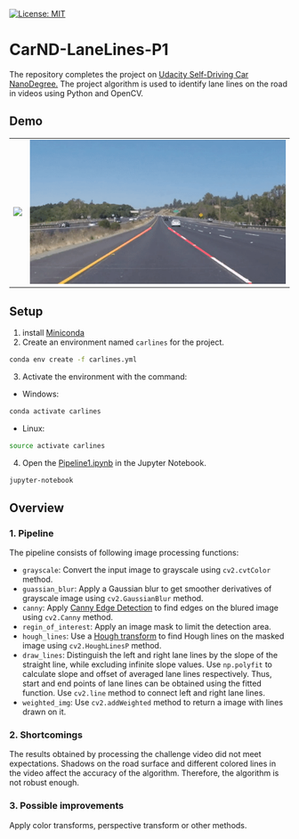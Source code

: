 [![License: MIT](https://img.shields.io/badge/License-MIT-yellow.svg)](https://opensource.org/licenses/MIT)  

# **CarND-LaneLines-P1** 
The repository completes the project on [Udacity Self-Driving Car NanoDegree.](http://www.udacity.com/drive)
The project algorithm is used to identify lane lines on the road in videos using Python and OpenCV.
## Demo

<table>
<tr>
<td><img src="./test_videos_output/solidWhiteRight.gif"></td>
<td><img src="./test_videos_output/solidYellowLeft.gif"></td>
</tr>
</table>
 
## Setup
1. install [Miniconda](https://docs.conda.io/en/latest/miniconda.html)
2. Create an environment named `carlines` for the project.
```sh
conda env create -f carlines.yml
```
3. Activate the environment with the command:
- Windows:
```sh
conda activate carlines
```
- Linux:
```sh
source activate carlines
```
4. Open the [Pipeline1.ipynb](Pipeline1.ipynb) in the Jupyter Notebook.
```sh
jupyter-notebook
```

## Overview
### 1. Pipeline
The pipeline consists of following image processing functions:

- `grayscale`: Convert the input image to grayscale using `cv2.cvtColor` method.
- `guassian_blur`: Apply a Gaussian blur to get smoother derivatives of grayscale image using `cv2.GaussianBlur` method.
- `canny`: Apply [Canny Edge Detection](https://docs.opencv.org/4.x/da/d22/tutorial_py_canny.html) to find edges on the blured image using `cv2.Canny` method.
- `regin_of_interest`: Apply an image mask to limit the detection area.
- `hough_lines`: Use a [Hough transform](https://docs.opencv.org/3.4/d3/de6/tutorial_js_houghlines.html) to find Hough lines on the masked image using `cv2.HoughLinesP` method.
- `draw_lines`: Distinguish the left and right lane lines by the slope of the straight line, while excluding infinite slope values. 
Use `np.polyfit` to calculate slope and offset of averaged lane lines respectively. Thus, start and end points of lane lines can be obtained using the fitted function. 
Use `cv2.line` method to connect left and right lane lines.
- `weighted_img`: Use `cv2.addWeighted` method to return a image with lines drawn on it.

### 2. Shortcomings
The results obtained by processing the challenge video did not meet expectations. Shadows on the road surface and different colored lines in the video affect the accuracy of the algorithm. Therefore, the algorithm is not robust enough.

### 3. Possible improvements
Apply color transforms, perspective transform or other methods.
